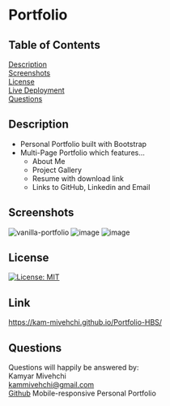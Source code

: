 # Portfolio

## Table of Contents
[Description](#Description)
 <br>
[Screenshots](#screenshots)
 <br>
 [License](#license)
 <br>
[Live Deployment](#Link )
 <br>
[Questions](#questions)
 
 
 ## Description
 - Personal Portfolio built with Bootstrap
 - Multi-Page Portfolio which features...
    - About Me
    - Project Gallery
    - Resume with download link
    - Links to GitHub, Linkedin and Email
 ## Screenshots
 ![vanilla-portfolio](https://user-images.githubusercontent.com/90432404/154780630-30dd471f-4d30-40c7-9002-8ca11502aeda.gif)
 ![image](https://user-images.githubusercontent.com/90432404/154780621-fbd146e3-5d25-4114-bd6a-4271d05ffdfa.png)
![image](https://user-images.githubusercontent.com/90432404/154780617-fefcface-c42a-4cba-82a2-ce501d9367b6.png)

## License 
[![License: MIT](https://img.shields.io/badge/License-MIT-yellow.svg)](https://opensource.org/licenses/MIT)

## Link
https://kam-mivehchi.github.io/Portfolio-HBS/

## Questions

Questions will happily be answered by:
<br>
Kamyar Mivehchi
<br>
[kammivehchi@gmail.com](mailto:kammivehchi@gmail.com)
<br>
[Github](https://github.com/Kam-Mivehchi)
Mobile-responsive Personal Portfolio


